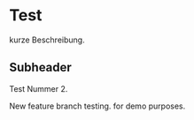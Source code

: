 # Test
kurze Beschreibung.

## Subheader

Test Nummer 2.


New feature branch testing.
    for demo purposes.
